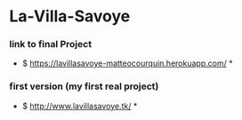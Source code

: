 # La-Villa-Savoye

### link to final Project
* $ https://lavillasavoye-matteocourquin.herokuapp.com/ *

### first version (my first real project)
* $ http://www.lavillasavoye.tk/ *
